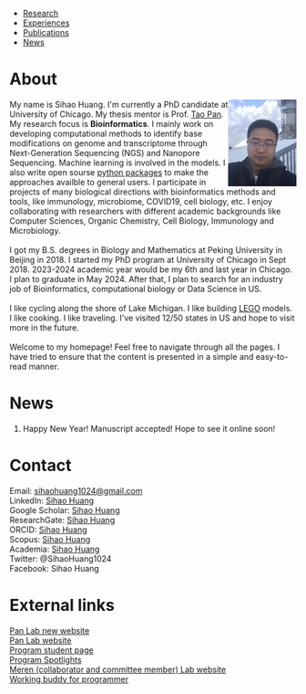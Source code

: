 * [Research](https://sihaohuanguc.github.io/research)
* [Experiences](https://sihaohuanguc.github.io/experiences)
* [Publications](https://sihaohuanguc.github.io/publications)
* [News](https://sihaohuanguc.github.io/news)

# About
<!-- ![titlis](./docs/assets/images/Titlis.jpg) -->
<img style="float: right;" src="./docs/assets/images/Titlis.jpg">


My name is Sihao Huang. I'm currently a PhD candidate at University of Chicago. My thesis mentor is Prof. [Tao Pan](https://bcmb.uchicago.edu/program/faculty/tao-pan). My research focus is **Bioinformatics**. I mainly work on developing computational methods to identify base modifications on genome and transcriptome through Next-Generation Sequencing (NGS) and Nanopore Sequencing. Machine learning is involved in the models. I also write open sourse [python packages](https://github.com/sihaohuanguc) to make the approaches availble to general users. I participate in projects of many biological directions with bioinformatics methods and tools, like immunology, microbiome, COVID19, cell biology, etc. I enjoy collaborating with researchers with different academic backgrounds like Computer Sciences, Organic Chemistry, Cell Biology, Immunology and Microbiology.
<br/>
<br/>
I got my B.S. degrees in Biology and Mathematics at Peking University in Beijing in 2018. I started my PhD program at University of Chicago in Sept 2018. 2023-2024 academic year would be my 6th and last year in Chicago. I plan to graduate in May 2024. After that, I plan to search for an industry job of Bioinformatics, computational biology or Data Science in US.
<br/>
<br/>
I like cycling along the shore of Lake Michigan. I like building [LEGO](https://www.lego.com/en-us) models. I like cooking. I like traveling. I've visited 12/50 states in US and hope to visit more in the future. 
<br/>
<br/>
Welcome to my homepage! Feel free to navigate through all the pages. I have tried to ensure that the content is presented in a simple and easy-to-read manner. 

# News
1. Happy New Year! Manuscript accepted! Hope to see it online soon!

# Contact
Email: sihaohuang1024@gmail.com
<br/>
LinkedIn: [Sihao Huang](https://www.linkedin.com/in/sihao-huang-1aa545160/)
<br/>
Google Scholar: [Sihao Huang](https://scholar.google.com/citations?user=bACZfVkAAAAJ&hl=en)
<br/>
ResearchGate: [Sihao Huang](https://www.researchgate.net/profile/Sihao-Huang-5)
<br/>
ORCID: [Sihao Huang](https://orcid.org/0000-0001-8575-8555)
<br/>
Scopus: [Sihao Huang](https://www.scopus.com/authid/detail.uri?authorId=57202117564)
<br/>
Academia: [Sihao Huang](https://chicago.academia.edu/SihaoHuang)
<br/>
Twitter: @SihaoHuang1024
<br/>
Facebook: Sihao Huang

# External links
[Pan Lab new website](https://sihaohuanguc.github.io/Pan_Lab_Website/)
<br/>
[Pan Lab website](https://openwetware.org/wiki/Pan_Lab)
<br/>
[Program student page](https://bcmb.uchicago.edu/program/students?page=1)
<br/>
[Program Spotlights](https://bcmb.uchicago.edu/spotlights/sihao-huang-spotlight)
<br/>
[Meren (collaborator and committee member) Lab website](https://merenlab.org)
<br/>
[Working buddy for programmer](https://www.google.com)
<br/>
